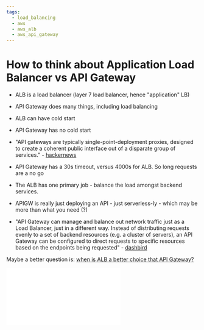 ```yaml
---
tags:
  - load_balancing 
  - aws
  - aws_alb
  - aws_api_gateway
---
```



# How to think about Application Load Balancer vs API Gateway

- ALB is a load balancer (layer 7 load balancer, hence "application" LB)
- API Gateway does many things, including load balancing

- ALB can have cold start
- API Gateway has no cold start

- "API gateways are typically single-point-deployment proxies, designed to create a coherent public interface out of a disparate group of services." - [hackernews](https://news.ycombinator.com/item?id=21589508)

- API Gateway has a 30s timeout, versus 4000s for ALB. So long requests are a no go

- The ALB has one primary job - balance the load amongst backend services.
- APIGW is really just deploying an API - just serverless-ly - which may be more than what you need (?)

- "API Gateway can manage and balance out network traffic just as a Load Balancer, just in a different way. Instead of distributing requests evenly to a set of backend resources (e.g. a cluster of servers), an API Gateway can be configured to direct requests to specific resources based on the endpoints being requested" - [dashbird](https://dashbird.io/blog/can-api-gateway-act-load-balancer/)


Maybe a better question is: [when is ALB a better choice that API Gateway?](Q+A/when%20is%20ALB%20a%20better%20choice%20that%20API%20Gateway/dev.md)

![ALB vs API GW|100%](ALB%20vs%20API%20GW%20drawing.md)
